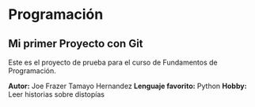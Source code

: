 # Programación

## Mi primer Proyecto con Git

Este es el proyecto de prueba para el curso de Fundamentos de Programación.

**Autor:** Joe Frazer Tamayo Hernandez
**Lenguaje favorito:** Python
**Hobby:** Leer historias sobre distopías

